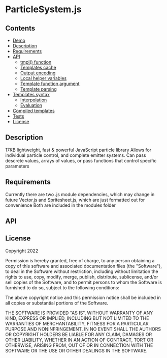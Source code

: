 # ParticleSystem.js

## Contents

-   [Demo](https://mydomparticlesystem.netlify.app/)
-   [Description](#description)
-   [Requirements](#requirements)
-   [API](#api)
    -   [tmpl() function](#tmpl-function)
    -   [Templates cache](#templates-cache)
    -   [Output encoding](#output-encoding)
    -   [Local helper variables](#local-helper-variables)
    -   [Template function argument](#template-function-argument)
    -   [Template parsing](#template-parsing)
-   [Templates syntax](#templates-syntax)
    -   [Interpolation](#interpolation)
    -   [Evaluation](#evaluation)
-   [Compiled templates](#compiled-templates)
-   [Tests](#tests)
-   [License](#license)

## Description

17KB lightweight, fast & powerful JavaScript particle library
Allows for individual particle control, and complete emitter systems.
Can pass descrete values, arrays of values, or pass functions that control
specific parameters

## Requirements

Currently there are two .js module dependencies, which may change in future
Vector.js and Spritesheet.js, which are just formatted out for convenience
Both are included in the modules folder

## API

## License

Copyright 2022 <COPYRIGHT JUSTIN YOUNG>

Permission is hereby granted, free of charge, to any person obtaining a copy of this software and associated documentation files (the "Software"), to deal in the Software without restriction, including without limitation the rights to use, copy, modify, merge, publish, distribute, sublicense, and/or sell copies of the Software, and to permit persons to whom the Software is furnished to do so, subject to the following conditions:

The above copyright notice and this permission notice shall be included in all copies or substantial portions of the Software.

THE SOFTWARE IS PROVIDED "AS IS", WITHOUT WARRANTY OF ANY KIND, EXPRESS OR IMPLIED, INCLUDING BUT NOT LIMITED TO THE WARRANTIES OF MERCHANTABILITY, FITNESS FOR A PARTICULAR PURPOSE AND NONINFRINGEMENT. IN NO EVENT SHALL THE AUTHORS OR COPYRIGHT HOLDERS BE LIABLE FOR ANY CLAIM, DAMAGES OR OTHER LIABILITY, WHETHER IN AN ACTION OF CONTRACT, TORT OR OTHERWISE, ARISING FROM, OUT OF OR IN CONNECTION WITH THE SOFTWARE OR THE USE OR OTHER DEALINGS IN THE SOFTWARE.
